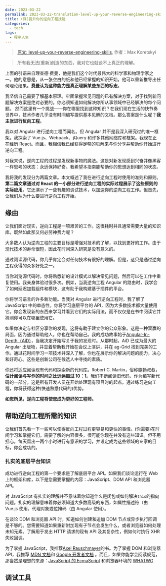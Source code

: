```yaml
---
date: 2023-03-22
permalink: 2023-03-22-translation-level-up-your-reverse-engineering-skills
title: (译)提升你的逆向工程技能
categories:
  - tech
tags:
  - 程序人生
---
```


> [原文: level-up-your-reverse-engineering-skills](https://indepth.dev/posts/1005/level-up-your-reverse-engineering-skills), 作者：Max Koretskyi

> 所有我无法[重新]创造的东西，我对它也就谈不上真正的理解。

上面的引语来自理查德·费曼，他是我们这个时代最伟大的科学家和物理学家之一。他的意思是，从一张空白的纸和他已经掌握的知识开始，他可以重新推导出任何理论结果。**费曼认为这种能力是真正理解某些东西的标志**。

我坚信自己需要了解基本原理。牢固掌握常见问题的已有解决方案，对于找到新问题解决方案是绝对必要的。你必须知道如何解决你所从事领域中已经解决的每个问题。 然而这里有一个挑战——你在哪里找到这种知识？在我们现在生活的快节奏世界中，技术作者几乎没有时间编写提供基本见解的文档。那么答案是什么呢？**我主张进行反向工程**。

我以对 Angular 进行逆向工程而闻名。但 Angular 并不是我深入研究过的唯一框架。我探索了 Vue.js、Webpack、jQuery 和许多其他网络库和框架。我现在正在经历 React。而且，我相信我已经获得足够的见解来与你分享并帮助你开始进行逆向工程。

对我来说，逆向工程的过程是发现新事物的魔法。这是对新发现感到兴奋并像黑客一样思考的状态：永远保持好奇。我希望本指南能帮助你的思想达到相同的状态。

我将我的发现分为两篇文章。本文概述了我在进行逆向工程时使用的准则和原则。**第二篇文章通过对 React 的一小部分进行逆向工程的实际过程展示了这些原则的实际应用**。它还演示了一些有趣的调试技术，以加速你的逆向工程工作。但首先，让我们从为什么要进行逆向工程开始。

## 缘由

让我们面对现实，逆向工程是一项艰苦的工作。这很耗时并且通常需要大量的知识库。既然如此那又何必劳神费力呢？

大多数人认为逆向工程的主要目标是增强对技术的了解，以找到更好的工作。由于现代技术的寿命很短，因此花时间深入研究是没有意义的。

通过阅读源代码，你几乎肯定会对任何技术有很好的理解。但是，这只是通过逆向工程获得的众多好处之一。

当你浏览源代码时，你将熟悉新的设计模式以解决常见问题，然后可以在工作中重复使用。我亲身体验过很多次。例如，当我逆向工程 Angular 的路由时，我学会了如何延迟加载组件和模块，这有助于我构建基于插件的平台。

你将学习语言的许多新功能。当我对 Angular 进行逆向工程时，我了解了 JavaScript 中的单态性。你将学习底层平台的 API，因为大多数技术都大量使用它。你会发现新的东西来学习并看到它们的实际用法，而不仅仅是在书中阅读它并猜测你可以在哪里使用它。

如果你决定与社区分享你的发现，这将有助于建立你的公众形象。这是一种双赢的局面，因为通过帮助他人，你也在帮助自己。我的成功故事始于[Angular-In-Depth（AiD）](https://medium.com/angular-in-depth)，当我决定开始写关于我的发现时。从那时起，AiD 已成为最大的 Angular 出版物，并显着帮助我开始在会议上演讲，并在 ag-Grid 找到完美的工作。通过花时间学习一项技术并深入了解，你也在展示你的解决问题的能力，决心和好奇心。这些是创新公司在候选人中寻找的素质。

你还将适应阅读现有代码和探索新的代码库。Robert C. Martin，俗称鲍勃叔叔，**估计阅读与写作的时间之比远远超过 10：1**。我们不断阅读旧代码，作为编写新代码的一部分，这是所有开发人员在开始处理现有项目时的起点。通过练习逆向工程，你将获得这种(快速熟悉代码的)优势。

**如您所见，逆向工程将使您成为更好的工程师。**

## 帮助逆向工程所需的知识

让我们首先看一下一些可以使得反向工程过程更容易和更快的事情。(你需要)花时间学习和掌握它们。需要了解的内容很多，很可能你现在并没有这些知识。但不用担心，每天留出一两个小时进行有意识的学习，并设定成为这些领域的专家的目标，你会成功的。

### 扎实的底层平台知识

成功进行逆向工程的第一个要求是了解底层平台 API。如果我们谈论运行在 Web 上的框架和库，以下是您需要掌握的内容：JavaScript、DOM API 和浏览器 API。

对 JavaScript 有扎实的理解并不意味着你知道什么是闭包或如何解决`this`的指向问题。扎实的理解意味着你必须知道大多数高级的东西，如属性描述符（由 Vue.js 使用，代理对象或位掩码（由 Angular 使用）。

在谈论 DOM 和浏览器 API 时，知道如何创建和追加 DOM 节点或异步执行回调是不够的。您需要知道如果重新附加现有子节点会发生什么，或者浏览器如何处理未知元素。了解用于发出 HTTP 请求的现有 API 及其复杂性，例如何时执行 XHR 失败回调。

为了掌握 JavaScript，我推荐[Axel Rauschmayer](http://exploringjs.com/?source)的书。为了掌握 DOM 和浏览器 API，我推荐 [MDN 文档](https://developer.mozilla.org/en-US)和 [Google 开发者文档](https://developers.google.com/web/updates) 。而且，如果你能学会阅读规范，那当然是理想的来源：[JavaScript 的 EcmaScript](https://www.ecma-international.org/ecma-262/5.1/) 和浏览器环境的 [WHATWG](https://spec.whatwg.org/)

## 调试工具
